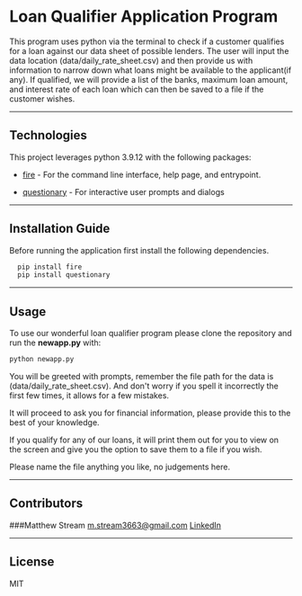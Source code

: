 # Loan Qualifier Application Program

This program uses python via the terminal to check if a customer qualifies for a loan against our data sheet of possible lenders. The user will input the data location (data/daily_rate_sheet.csv) and then provide us with information to narrow down what loans might be available to the applicant(if any). If qualified, we will provide a list of the banks, maximum loan amount, and interest rate of each loan which can then be saved to a file if the customer wishes.

---

## Technologies

This project leverages python 3.9.12 with the following packages:

* [fire](https://github.com/google/python-fire) - For the command line interface, help page, and entrypoint.

* [questionary](https://github.com/tmbo/questionary) - For interactive user prompts and dialogs

---

## Installation Guide

Before running the application first install the following dependencies.

```python
  pip install fire
  pip install questionary
```

---

## Usage

To use our wonderful loan qualifier program please clone the repository and run the **newapp.py** with:

```python
python newapp.py
```

You will be greeted with prompts, remember the file path for the data is (data/daily_rate_sheet.csv). And don't worry if you spell it incorrectly the first few times, it allows for a few mistakes.

It will proceed to ask you for financial information, please provide this to the best of your knowledge.

If you qualify for any of our loans, it will print them out for you to view on the screen and give you the option to save them to a file if you wish.

Please name the file anything you like, no judgements here.

---

## Contributors

###Matthew Stream
m.stream3663@gmail.com
[LinkedIn](https://www.linkedin.com/in/matthew-stream-mba-215634102/)

---

## License

MIT
